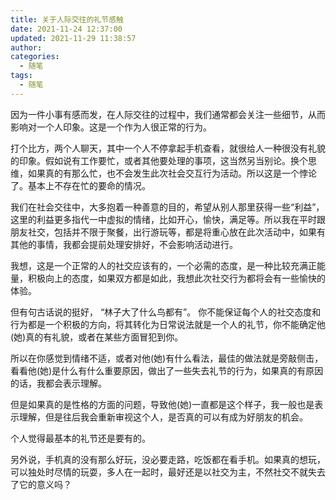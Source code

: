 ```yaml
---
title: 关于人际交往的礼节感触
date: 2021-11-24 12:37:00
updated: 2021-11-29 11:38:57
author: 
categories: 
  - 随笔
tags: 
  - 随笔
---
```



因为一件小事有感而发，在人际交往的过程中，我们通常都会关注一些细节，从而影响对一个人印象。这是一个作为人很正常的行为。

打个比方，两个人聊天，其中一个人不停拿起手机查看，就很给人一种很没有礼貌的印象。假如说有工作要忙，或者其他要处理的事项，这当然另当别论。换个思维，如果真的有那么忙，也不会发生此次社会交互行为活动。所以这是一个悖论了。基本上不存在忙的要命的情况。

我们在社会交往中，大多抱着一种善意的目的，希望从别人那里获得一些“利益”，这里的利益更多指代一中虚拟的情绪，比如开心，愉快，满足等。所以我在平时跟朋友社交，包括并不限于聚餐，出行游玩等，都是将重心放在此次活动中，如果有其他的事情，我都会提前处理安排好，不会影响活动进行。

我想，这是一个正常的人的社交应该有的，一个必需的态度，是一种比较充满正能量，积极向上的态度，如果双方都是如此，我想此次社交行为都将会有一些愉快的体验。

但有句古话说的挺好， “林子大了什么鸟都有”。 你不能保证每个人的社交态度和行为都是一个积极的方向，将其转化为日常说法就是一个人的礼节，你不能确定他(她)真的有礼貌，或者在某些方面冒犯到你。

所以在你感觉到情绪不适，或者对他(她)有什么看法，最佳的做法就是旁敲侧击，看看他(她)是什么有什么重要原因，做出了一些失去礼节的行为，如果真的有原因的话，我都会表示理解。

但是如果真的是性格的方面的问题，导致他(她)一直都是这个样子，我一般也是表示理解，但是往后我会重新审视这个人，是否真的可以有成为好朋友的机会。

个人觉得最基本的礼节还是要有的。

另外说，手机真的没有那么好玩，没必要走路，吃饭都在看手机。如果真的想玩，可以独处时尽情的玩耍，多人在一起时，最好还是以社交为主，不然社交不就失去了它的意义吗？